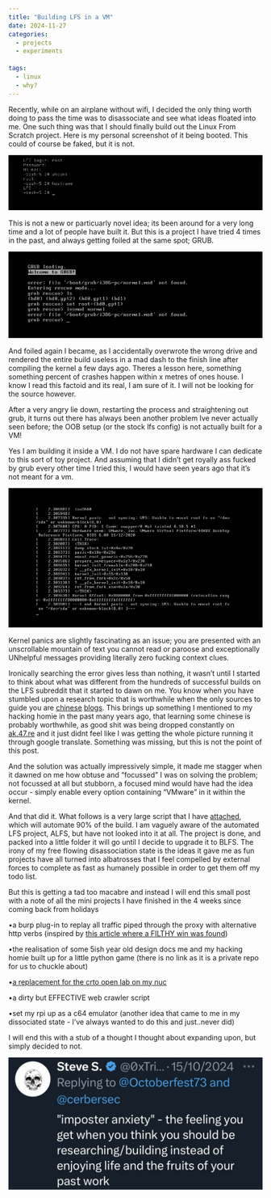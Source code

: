 ```yaml
---
title: "Building LFS in a VM"
date: 2024-11-27
categories:
  - projects
  - experiments
  
tags:
  - linux
  - why?
---
```


Recently, while on an airplane without wifi, I decided the only thing worth doing to pass the time was to disassociate and see what ideas floated into me. One such thing was that I should finally build out the Linux From Scratch project. Here is my personal screenshot of it being booted. This could of course be faked, but it is not. 

![lfs](/assets/images/lfs/lfs.png)

This is not a new or particuarly novel idea; its been around for a very long time and a lot of people have built it. But this is a project I have tried 4 times in the past, and always getting foiled at the same spot; GRUB.

![grub](/assets/images/lfs/grub.png)

And foiled again I became, as I accidentally overwrote the wrong drive and rendered the entire build useless in a mad dash to the finish line after compiling the kernel a few days ago. Theres a lesson here, something something percent of crashes happen within x metres of ones house. I know I read this factoid and its real, I am sure of it. I will not be looking for the source however.

After a very angry lie down, restarting the process and straightening out grub, it turns out there has always been another problem Ive never actually seen before; the OOB setup (or the stock lfs config) is not actually built for a VM!

Yes I am building it inside a VM. I do not have spare hardware I can dedicate to this sort of toy project. And assuming that I didn’t get royally ass fucked by grub every other time I tried this, I would have seen years ago that it’s not meant for a vm.

![kernel](/assets/images/lfs/kernel.png)


Kernel panics are slightly fascinating as an issue; you are presented with an unscrollable mountain of text you cannot read or paroose and exceptionally UNhelpful messages providing literally zero fucking context clues.

Ironically searching the error gives less than nothing, it wasn’t until I started to think about what was different from the hundreds of successful builds on the LFS subreddit that it started to dawn on me. You know when you have stumbled upon a research topic that is worthwhile when the only sources to guide you are [chinese](https://blog.junyu33.me/2023/08/27/lfs) [blogs](https://www.cnblogs.com/alphainf/p/16720497.html). This brings up something I mentioned to my hacking homie in the past many years ago, that learning some chinese is probably worthwhile, as good shit was being dropped constantly on [ak.47.re](https://web.archive.org/web/20190617220554/http://ak.47.re:80/) and it just didnt feel like I was getting the whole picture running it through google translate. Something was missing, but this is not the point of this post.

And the solution was actually impressively simple, it made me stagger when it dawned on me how obtuse and “focussed” I was on solving the problem; not focussed at all but stubborn, a focused mind would have had the idea occur - simply enable every option containing “VMware” in it within the kernel.

And that did it. What follows is a very large script that I have [attached](https://raw.githubusercontent.com/onecloudemoji/onecloudemoji.github.io/refs/heads/master/assets/images/lfs/workflow), which will automate 90% of the build. I am vaguely aware of the automated LFS project, ALFS, but have not looked into it at all. The project is done, and packed into a little folder it will go until I decide to upgrade it to BLFS. The irony of my free flowing disassociation state is the ideas it gave me as fun projects have all turned into albatrosses that I feel compelled by external forces to complete as fast as humanely possible in order to get them off my todo list. 

But this is getting a tad too macabre and instead I will end this small post with a note of all the mini projects I have finished in the 4 weeks since coming back from holidays

•a burp plug-in to replay all traffic piped through the proxy with alternative http verbs (inspired by [this article where a FILTHY win was found](https://dreyand.rs/code/review/2024/10/27/what-are-my-options-cyberpanel-v236-pre-auth-rce))

•the realisation of some 5ish year old design docs me and my hacking homie built up for a little python game (there is no link as it is a private repo for us to chuckle about)

•[a replacement for the crto open lab on my nuc](https://onecloudemoji.github.io/labbing/proxmox/)

•a dirty but EFFECTIVE web crawler script

•set my rpi up as a c64 emulator (another idea that came to me in my dissociated state - I’ve always wanted to do this and just..never did)

I will end this with a stub of a thought I thought about expanding upon, but simply decided to not.

![anxiety](/assets/images/lfs/anxiety.jpg)
